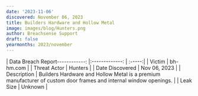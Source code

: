 ```yaml
---
date: '2023-11-06'
discovered: November 06, 2023
title: Builders Hardware and Hollow Metal
image: images/blog/Hunters.png
author: Breachsense Support
draft: false
yearmonths: 2023/november
---
```


| Data Breach Report------------:     |:-------------:    | :-----:|
| Victim      | bh-hm.com      | 
| Threat Actor      | Hunters      | 
| Date Discovered      | Nov 06, 2023      | 
| Description      | Builders Hardware and Hollow Metal is a premium manufacturer of custom door frames and internal window openings.      | 
| Leak Size      | Unknown      | 

